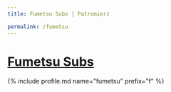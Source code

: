 ```yaml
---
title: Fumetsu Subs | Patromierz

permalink: /fumetsu
---
```


# [Fumetsu Subs](https://patronite.pl/fumetsu)

{% include profile.md name="fumetsu" prefix="f" %}
